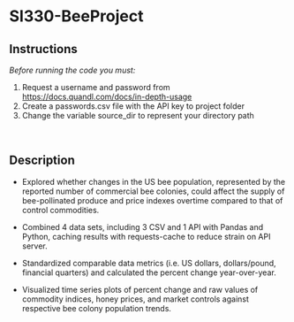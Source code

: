 # SI330-BeeProject

## Instructions 
<em>Before running the code you must:</em>
1. Request a username and password from https://docs.quandl.com/docs/in-depth-usage
2. Create a passwords.csv file with the API key to project folder
3. Change the variable source_dir to represent your directory path
<br>

## Description
- Explored whether changes in the US bee population, represented by the reported number of commercial bee colonies, could affect the supply of bee-pollinated produce and price indexes overtime compared to that of control commodities.

- Combined 4 data sets, including 3 CSV and 1 API with Pandas and Python, caching results with requests-cache to reduce strain on API server.  

- Standardized comparable data metrics (i.e. US dollars, dollars/pound, financial quarters) and calculated the percent change year-over-year.

- Visualized time series plots of percent change and raw values of commodity indices, honey prices, and market controls against respective bee colony population trends.
